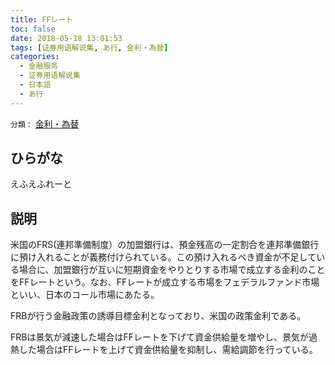 ```yaml
---
title: FFレート
toc: false
date: 2018-05-18 13:01:53
tags: [证券用语解说集, あ行, 金利・為替]
categories:
  - 金融服务
  - 证券用语解说集
  - 日本語
  - あ行
---
```


`分類：` [金利・為替](/tags/金利・為替/)

## ひらがな

えふえふれーと

## 説明

米国のFRS(連邦準備制度）の加盟銀行は、預金残高の一定割合を連邦準備銀行に預け入れることが義務付けられている。この預け入れるべき資金が不足している場合に、加盟銀行が互いに短期資金をやりとりする市場で成立する金利のことをFFレートという。なお、FFレートが成立する市場をフェデラルファンド市場といい、日本のコール市場にあたる。

FRBが行う金融政策の誘導目標金利となっており、米国の政策金利である。

FRBは景気が減速した場合はFFレートを下げて資金供給量を増やし、景気が過熱した場合はFFレートを上げて資金供給量を抑制し、需給調節を行っている。
